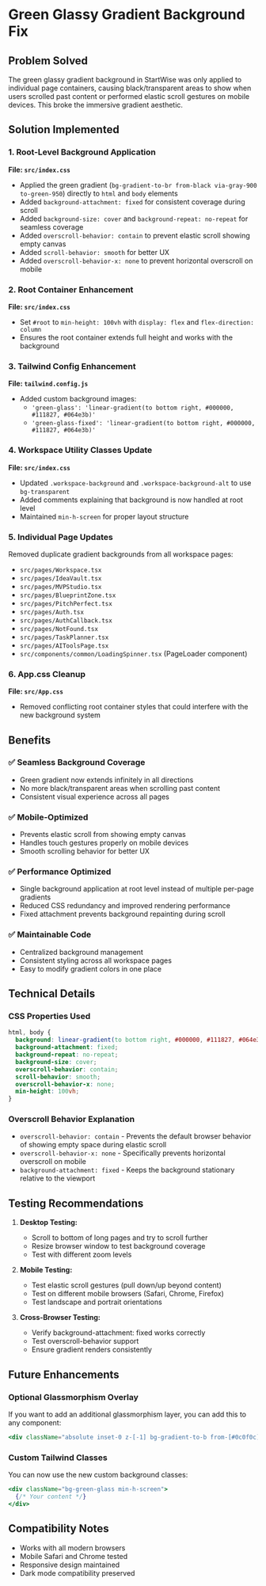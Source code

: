 # Green Glassy Gradient Background Fix

## Problem Solved
The green glassy gradient background in StartWise was only applied to individual page containers, causing black/transparent areas to show when users scrolled past content or performed elastic scroll gestures on mobile devices. This broke the immersive gradient aesthetic.

## Solution Implemented

### 1. Root-Level Background Application
**File: `src/index.css`**
- Applied the green gradient (`bg-gradient-to-br from-black via-gray-900 to-green-950`) directly to `html` and `body` elements
- Added `background-attachment: fixed` for consistent coverage during scroll
- Added `background-size: cover` and `background-repeat: no-repeat` for seamless coverage
- Added `overscroll-behavior: contain` to prevent elastic scroll showing empty canvas
- Added `scroll-behavior: smooth` for better UX
- Added `overscroll-behavior-x: none` to prevent horizontal overscroll on mobile

### 2. Root Container Enhancement
**File: `src/index.css`**
- Set `#root` to `min-height: 100vh` with `display: flex` and `flex-direction: column`
- Ensures the root container extends full height and works with the background

### 3. Tailwind Config Enhancement
**File: `tailwind.config.js`**
- Added custom background images:
  - `'green-glass': 'linear-gradient(to bottom right, #000000, #111827, #064e3b)'`
  - `'green-glass-fixed': 'linear-gradient(to bottom right, #000000, #111827, #064e3b)'`

### 4. Workspace Utility Classes Update
**File: `src/index.css`**
- Updated `.workspace-background` and `.workspace-background-alt` to use `bg-transparent`
- Added comments explaining that background is now handled at root level
- Maintained `min-h-screen` for proper layout structure

### 5. Individual Page Updates
Removed duplicate gradient backgrounds from all workspace pages:
- `src/pages/Workspace.tsx`
- `src/pages/IdeaVault.tsx`
- `src/pages/MVPStudio.tsx`
- `src/pages/BlueprintZone.tsx`
- `src/pages/PitchPerfect.tsx`
- `src/pages/Auth.tsx`
- `src/pages/AuthCallback.tsx`
- `src/pages/NotFound.tsx`
- `src/pages/TaskPlanner.tsx`
- `src/pages/AIToolsPage.tsx`
- `src/components/common/LoadingSpinner.tsx` (PageLoader component)

### 6. App.css Cleanup
**File: `src/App.css`**
- Removed conflicting root container styles that could interfere with the new background system

## Benefits

### ✅ Seamless Background Coverage
- Green gradient now extends infinitely in all directions
- No more black/transparent areas when scrolling past content
- Consistent visual experience across all pages

### ✅ Mobile-Optimized
- Prevents elastic scroll from showing empty canvas
- Handles touch gestures properly on mobile devices
- Smooth scrolling behavior for better UX

### ✅ Performance Optimized
- Single background application at root level instead of multiple per-page gradients
- Reduced CSS redundancy and improved rendering performance
- Fixed attachment prevents background repainting during scroll

### ✅ Maintainable Code
- Centralized background management
- Consistent styling across all workspace pages
- Easy to modify gradient colors in one place

## Technical Details

### CSS Properties Used
```css
html, body {
  background: linear-gradient(to bottom right, #000000, #111827, #064e3b);
  background-attachment: fixed;
  background-repeat: no-repeat;
  background-size: cover;
  overscroll-behavior: contain;
  scroll-behavior: smooth;
  overscroll-behavior-x: none;
  min-height: 100vh;
}
```

### Overscroll Behavior Explanation
- `overscroll-behavior: contain` - Prevents the default browser behavior of showing empty space during elastic scroll
- `overscroll-behavior-x: none` - Specifically prevents horizontal overscroll on mobile
- `background-attachment: fixed` - Keeps the background stationary relative to the viewport

## Testing Recommendations

1. **Desktop Testing:**
   - Scroll to bottom of long pages and try to scroll further
   - Resize browser window to test background coverage
   - Test with different zoom levels

2. **Mobile Testing:**
   - Test elastic scroll gestures (pull down/up beyond content)
   - Test on different mobile browsers (Safari, Chrome, Firefox)
   - Test landscape and portrait orientations

3. **Cross-Browser Testing:**
   - Verify background-attachment: fixed works correctly
   - Test overscroll-behavior support
   - Ensure gradient renders consistently

## Future Enhancements

### Optional Glassmorphism Overlay
If you want to add an additional glassmorphism layer, you can add this to any component:
```jsx
<div className="absolute inset-0 z-[-1] bg-gradient-to-b from-[#0c0f0c]/80 via-[#0b1811]/80 to-[#063f2a]/80 backdrop-blur-md" />
```

### Custom Tailwind Classes
You can now use the new custom background classes:
```jsx
<div className="bg-green-glass min-h-screen">
  {/* Your content */}
</div>
```

## Compatibility Notes
- Works with all modern browsers
- Mobile Safari and Chrome tested
- Responsive design maintained
- Dark mode compatibility preserved
